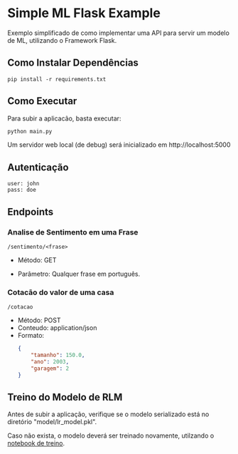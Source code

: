 # Simple ML Flask Example

Exemplo simplificado de como implementar uma API para servir um modelo de ML, utilizando o Framework Flask.

## Como Instalar Dependências
```
pip install -r requirements.txt
```

## Como Executar

Para subir a aplicacão, basta executar:

```python
python main.py
```

Um servidor web local (de debug) será inicializado em http://localhost:5000

## Autenticação
```
user: john
pass: doe
```

## Endpoints

### Analise de Sentimento em uma Frase

    /sentimento/<frase>

- Método: GET

- Parâmetro: Qualquer frase em português.


### Cotacão do valor de uma casa


    /cotacao

    
- Método: POST
- Conteudo: application/json
- Formato: 
    ```json
    {
        "tamanho": 150.0,
        "ano": 2003,
        "garagem": 2
    }
    ```


## Treino do Modelo de RLM

Antes de subir a aplicação, verifique se o modelo serializado está no diretório "model/lr_model.pkl".

Caso não exista, o modelo deverá ser treinado novamente, utilzando o [notebook de treino](LR_Train_House_Pricing.ipynb).
